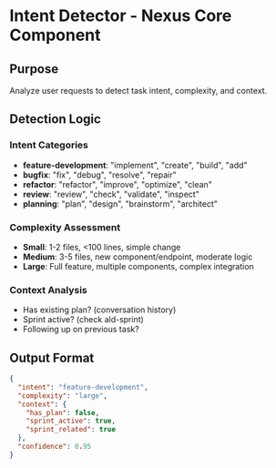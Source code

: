 # Intent Detector - Nexus Core Component

## Purpose
Analyze user requests to detect task intent, complexity, and context.

## Detection Logic

### Intent Categories
- **feature-development**: "implement", "create", "build", "add"
- **bugfix**: "fix", "debug", "resolve", "repair"
- **refactor**: "refactor", "improve", "optimize", "clean"
- **review**: "review", "check", "validate", "inspect"
- **planning**: "plan", "design", "brainstorm", "architect"

### Complexity Assessment
- **Small**: 1-2 files, <100 lines, simple change
- **Medium**: 3-5 files, new component/endpoint, moderate logic
- **Large**: Full feature, multiple components, complex integration

### Context Analysis
- Has existing plan? (conversation history)
- Sprint active? (check ald-sprint)
- Following up on previous task?

## Output Format
```json
{
  "intent": "feature-development",
  "complexity": "large",
  "context": {
    "has_plan": false,
    "sprint_active": true,
    "sprint_related": true
  },
  "confidence": 0.95
}
```
